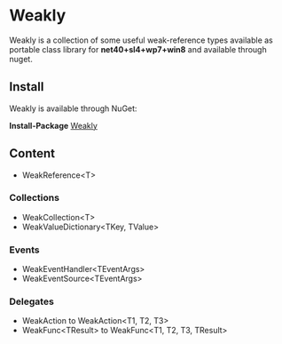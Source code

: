 # Weakly

Weakly is a collection of some useful weak-reference types available as portable class library for **net40+sl4+wp7+win8** and available through nuget.

## Install 
Weakly is available through NuGet:

**Install-Package** [Weakly](https://www.nuget.org/packages/Weakly/)

## Content
* WeakReference&lt;T&gt;

### Collections
* WeakCollection&lt;T&gt;
* WeakValueDictionary&lt;TKey, TValue&gt;

### Events
* WeakEventHandler&lt;TEventArgs&gt;
* WeakEventSource&lt;TEventArgs&gt;

### Delegates
* WeakAction to WeakAction&lt;T1, T2, T3&gt;
* WeakFunc&lt;TResult&gt; to WeakFunc&lt;T1, T2, T3, TResult&gt;
